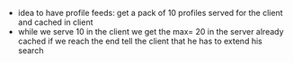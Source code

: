- idea to have profile feeds: get a pack of 10 profiles served for the client and cached in client
- while we serve 10 in the client we get the max= 20 in the server already cached if we reach the end tell the client that he has to extend his search
